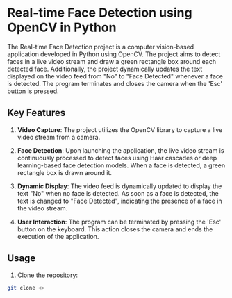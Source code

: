 # Real-time Face Detection using OpenCV in Python

The Real-time Face Detection project is a computer vision-based application developed in Python using OpenCV. The project aims to detect faces in a live video stream and draw a green rectangle box around each detected face. Additionally, the project dynamically updates the text displayed on the video feed from "No" to "Face Detected" whenever a face is detected. The program terminates and closes the camera when the 'Esc' button is pressed.

## Key Features

1. **Video Capture**: The project utilizes the OpenCV library to capture a live video stream from a camera.

2. **Face Detection**: Upon launching the application, the live video stream is continuously processed to detect faces using Haar cascades or deep learning-based face detection models. When a face is detected, a green rectangle box is drawn around it.

3. **Dynamic Display**: The video feed is dynamically updated to display the text "No" when no face is detected. As soon as a face is detected, the text is changed to "Face Detected", indicating the presence of a face in the video stream.

4. **User Interaction**: The program can be terminated by pressing the 'Esc' button on the keyboard. This action closes the camera and ends the execution of the application.

## Usage

1. Clone the repository:

```bash
git clone <>
